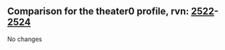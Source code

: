 ## Comparison for the theater0 profile, rvn: [2522](https://github.com/PRO100KatYT/FortniteProfileRevisions/tree/main/profiles/theater0/2522%20theater0.json)-[2524](https://github.com/PRO100KatYT/FortniteProfileRevisions/tree/main/profiles/theater0/2524%20theater0.json)

No changes
